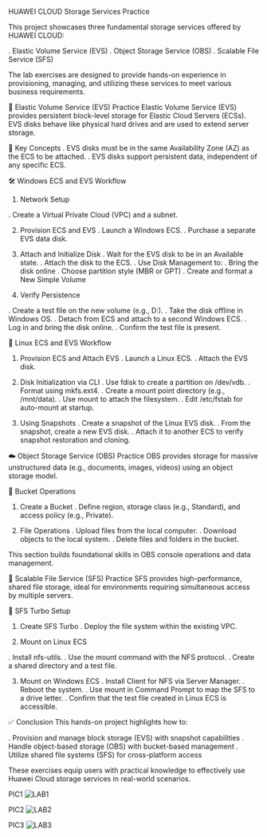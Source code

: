 HUAWEI CLOUD Storage Services Practice

This project showcases three fundamental storage services offered by HUAWEI CLOUD:

. Elastic Volume Service (EVS)
. Object Storage Service (OBS)
. Scalable File Service (SFS)

The lab exercises are designed to provide hands-on experience in provisioning, managing, and utilizing these services to meet various business requirements.

🚀 Elastic Volume Service (EVS) Practice
Elastic Volume Service (EVS) provides persistent block-level storage for Elastic Cloud Servers (ECSs). EVS disks behave like physical hard drives and are used to extend server storage.

🔹 Key Concepts
. EVS disks must be in the same Availability Zone (AZ) as the ECS to be attached.
. EVS disks support persistent data, independent of any specific ECS.

🛠️ Windows ECS and EVS Workflow

1. Network Setup

. Create a Virtual Private Cloud (VPC) and a subnet.

2. Provision ECS and EVS
   . Launch a Windows ECS.
. Purchase a separate EVS data disk.

3. Attach and Initialize Disk
   . Wait for the EVS disk to be in an Available state.
. Attach the disk to the ECS.
. Use Disk Management to:
. Bring the disk online
. Choose partition style (MBR or GPT)
. Create and format a New Simple Volume

4. Verify Persistence

. Create a test file on the new volume (e.g., D:).
. Take the disk offline in Windows OS.
. Detach from ECS and attach to a second Windows ECS.
. Log in and bring the disk online.
. Confirm the test file is present.

🐧 Linux ECS and EVS Workflow
1. Provision ECS and Attach EVS
. Launch a Linux ECS.
. Attach the EVS disk.

2. Disk Initialization via CLI
   . Use fdisk to create a partition on /dev/vdb.
. Format using mkfs.ext4.
. Create a mount point directory (e.g., /mnt/data).
. Use mount to attach the filesystem.
. Edit /etc/fstab for auto-mount at startup.

3. Using Snapshots 
. Create a snapshot of the Linux EVS disk.
. From the snapshot, create a new EVS disk.
. Attach it to another ECS to verify snapshot restoration and cloning.

☁️ Object Storage Service (OBS) Practice
OBS provides storage for massive unstructured data (e.g., documents, images, videos) using an object storage model.

🔹 Bucket Operations
1. Create a Bucket
   . Define region, storage class (e.g., Standard), and access policy (e.g., Private).

  2. File Operations
    . Upload files from the local computer.
. Download objects to the local system.
. Delete files and folders in the bucket.

This section builds foundational skills in OBS console operations and data management.

📁 Scalable File Service (SFS) Practice
SFS provides high-performance, shared file storage, ideal for environments requiring simultaneous access by multiple servers.

🔹 SFS Turbo Setup

1. Create SFS Turbo
. Deploy the file system within the existing VPC.

2. Mount on Linux ECS

. Install nfs-utils.
. Use the mount command with the NFS protocol.
. Create a shared directory and a test file.

3. Mount on Windows ECS
. Install Client for NFS via Server Manager.
. Reboot the system.
. Use mount in Command Prompt to map the SFS to a drive letter.
. Confirm that the test file created in Linux ECS is accessible.

✅ Conclusion
This hands-on project highlights how to:

. Provision and manage block storage (EVS) with snapshot capabilities
. Handle object-based storage (OBS) with bucket-based management
. Utilize shared file systems (SFS) for cross-platform access

These exercises equip users with practical knowledge to effectively use Huawei Cloud storage services in real-world scenarios.

PIC1
![LAB1](https://github.com/user-attachments/assets/92479a26-606c-4c7e-bd47-05a1c03cf204)

PIC2
![LAB2](https://github.com/user-attachments/assets/471c985d-d91b-4859-8cf2-2ac5cdecdaf2)

PIC3
![LAB3](https://github.com/user-attachments/assets/9fd81861-5bf8-44ff-9cdb-3af03d71dd0a)
